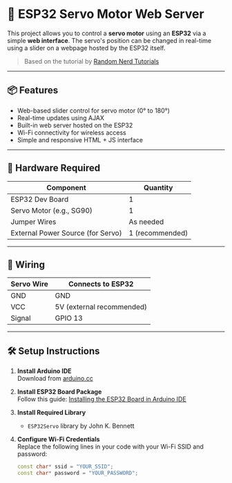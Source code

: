 # 🚀 ESP32 Servo Motor Web Server

This project allows you to control a **servo motor** using an **ESP32** via a simple **web interface**. The servo's position can be changed in real-time using a slider on a webpage hosted by the ESP32 itself.

> Based on the tutorial by [Random Nerd Tutorials](https://RandomNerdTutorials.com/esp32-servo-motor-web-server-arduino-ide/)

---

## 📦 Features

- Web-based slider control for servo motor (0° to 180°)
- Real-time updates using AJAX
- Built-in web server hosted on the ESP32
- Wi-Fi connectivity for wireless access
- Simple and responsive HTML + JS interface

---

## 🧰 Hardware Required

| Component              | Quantity |
|------------------------|----------|
| ESP32 Dev Board        | 1        |
| Servo Motor (e.g., SG90) | 1      |
| Jumper Wires           | As needed |
| External Power Source (for Servo) | 1 (recommended) |

---

## 🔌 Wiring

| Servo Wire | Connects to ESP32 |
|------------|------------------|
| GND        | GND              |
| VCC        | 5V (external recommended) |
| Signal     | GPIO 13          |

---

## 🛠️ Setup Instructions

1. **Install Arduino IDE**  
   Download from [arduino.cc](https://www.arduino.cc/en/software)

2. **Install ESP32 Board Package**  
   Follow this guide: [Installing the ESP32 Board in Arduino IDE](https://randomnerdtutorials.com/installing-the-esp32-board-in-arduino-ide/)

3. **Install Required Library**  
   - `ESP32Servo` library by John K. Bennett

4. **Configure Wi-Fi Credentials**  
   Replace the following lines in your code with your Wi-Fi SSID and password:
   ```cpp
   const char* ssid = "YOUR_SSID";
   const char* password = "YOUR_PASSWORD";
